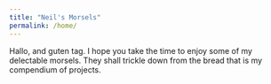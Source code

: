 ```yaml
---
title: "Neil's Morsels"
permalink: /home/
---
```


Hallo, and guten tag. I hope you take the time to enjoy some of my delectable morsels. They shall trickle down from the bread that is my compendium of projects.
